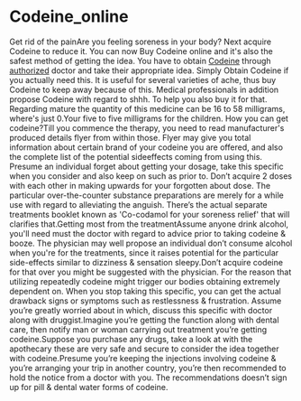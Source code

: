 Codeine\_online
===============

Get rid of the painAre you feeling soreness in your body? Next acquire Codeine to reduce it. You can now Buy Codeine online and it's also the safest method of getting the idea. You have to obtain [Codeine](http://www.buycodeineusa.com) through [authorized](http://Www.Authorizeddirectory.com/) doctor and take their appropriate idea. Simply Obtain Codeine if you actually need this. It is useful for several varieties of ache, thus buy Codeine to keep away because of this. Medical professionals in addition propose Codeine with regard to shhh. To help you also buy it for that. Regarding mature the quantity of this medicine can be 16 to 58 milligrams, where's just 0.Your five to five milligrams for the children. How you can get codeine?Till you commence the therapy, you need to read manufacturer's produced details flyer from within those. Flyer may give you total information about certain brand of your codeine you are offered, and also the complete list of the potential sideeffects coming from using this. Presume an individual forget about getting your dosage, take this specific when you consider and also keep on such as prior to. Don’t acquire 2 doses with each other in making upwards for your forgotten about dose. The particular over-the-counter substance preparations are merely for a while use with regard to alleviating the anguish. There’s the actual separate treatments booklet known as 'Co-codamol for your soreness relief' that will clarifies that.Getting most from the treatmentAssume anyone drink alcohol, you'll need must the doctor with regard to advice prior to taking codeine & booze. The physician may well propose an individual don’t consume alcohol when you're for the treatments, since it raises potential for the particular side-effects similar to dizziness & sensation sleepy.Don’t acquire codeine for that over you might be suggested with the physician. For the reason that utilizing repeatedly codeine might trigger our bodies obtaining extremely dependent on. When you stop taking this specific, you can get the actual drawback signs or symptoms such as restlessness & frustration. Assume you’re greatly worried about in which, discuss this specific with doctor along with druggist.Imagine you’re getting the function along with dental care, then notify man or woman carrying out treatment you’re getting codeine.Suppose you purchase any drugs, take a look at with the apothecary these are very safe and secure to consider the idea together with codeine.Presume you’re keeping the injections involving codeine & you’re arranging your trip in another country, you’re then recommended to hold the notice from a doctor with you. The recommendations doesn’t sign up for pill & dental water forms of codeine.
